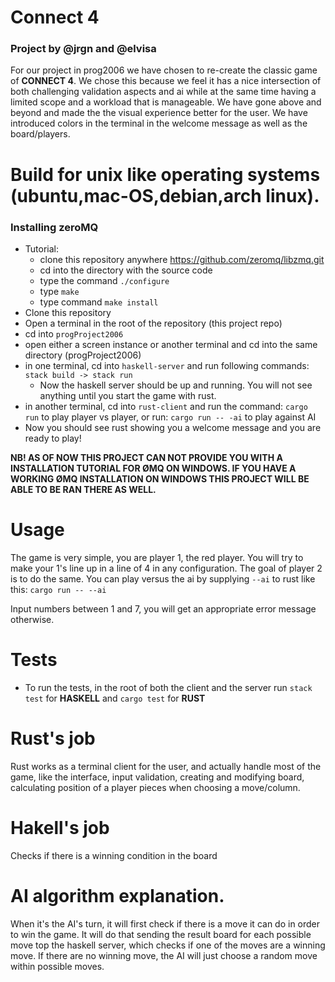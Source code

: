 # Connect 4
### Project by @jrgn and @elvisa

For our project in prog2006 we have chosen to re-create the classic game of **CONNECT 4**. We chose this because we feel it has a nice intersection of both challenging validation aspects and ai while at the same time having a limited scope and a workload that is manageable. We have gone above and beyond and made the the visual experience better for the user. We have introduced colors in the terminal in the welcome message as well as the board/players. 

# Build for unix like operating systems (ubuntu,mac-OS,debian,arch linux).
### Installing zeroMQ
- Tutorial:  
  - clone this repository anywhere https://github.com/zeromq/libzmq.git
  - cd into the directory with the source code
  - type the command `./configure`
  - type `make`
  - type command `make install` 
- Clone this repository 
- Open a terminal in the root of the repository (this project repo)
- cd into `progProject2006`
- open either a screen instance or another terminal and cd into the same directory (progProject2006)
- in one terminal, cd into `haskell-server` and run following commands: `stack build -> stack run`
  - Now the haskell server should be up and running. You will not see anything until you start the game with rust.
- in another terminal, cd into `rust-client` and run the command: `cargo run` to play player vs player, or run: `cargo run -- -ai` to play against AI
- Now you should see rust showing you a welcome message and you are ready to play!

**NB! AS OF NOW THIS PROJECT CAN NOT PROVIDE YOU WITH A INSTALLATION TUTORIAL FOR ØMQ ON WINDOWS. IF YOU HAVE A WORKING ØMQ INSTALLATION ON WINDOWS THIS PROJECT WILL BE ABLE TO BE RAN THERE AS WELL.**

# Usage
The game is very simple, you are player 1, the red player. You will try to make your 1's line up in a line of 4 in any configuration. The goal of player 2 is to do the same. You can play versus the ai by supplying `--ai` to rust like this: `cargo run -- --ai`

Input numbers between 1 and 7, you will get an appropriate error message otherwise.

# Tests
- To run the tests, in the root of both the client and the server run `stack test` for **HASKELL** and `cargo test` for **RUST**

# Rust's job
Rust works as a terminal client for the user, and actually handle most of the game, like the interface, input validation, creating and modifying board, calculating position of a player pieces when choosing a move/column.

# Hakell's job
Checks if there is a winning condition in the board

# AI algorithm explanation.
When it's the AI's turn, it will first check if there is a move it can do in order to win the game. It will do that sending the result board for each possible move top the haskell server, which checks if one of the moves are a winning move. If there are no winning move, the AI will just choose a random move within possible moves.

